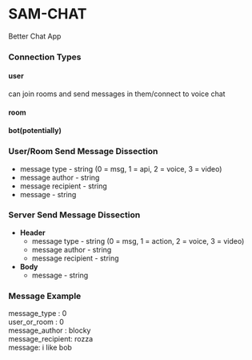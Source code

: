 # SAM-CHAT
Better Chat App

### Connection Types
#### user
can join rooms and send messages in them/connect to voice chat
#### room

#### bot(potentially)

### User/Room Send Message Dissection
 - message type - string (0 = msg, 1 = api, 2 = voice, 3 = video)
 - message author - string
 - message recipient - string
 - message - string

### Server Send Message Dissection
 - **Header**
   - message type - string (0 = msg, 1 = action, 2 = voice, 3 = video)
   - message author - string
   - message recipient - string
 - **Body**
   - message - string
 
### Message Example
message_type : 0\
user_or_room : 0\
message_author : blocky\
message_recipient: rozza\
message: i like bob

 
